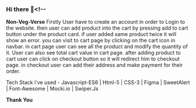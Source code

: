 ### Hi there 👋<!--

**Non-Veg-Verse**
Firstly User have to create an account in order to Login to the website.
then user can add product into the cart by pressing add to cart button under the product card.
if user added same product twice it will show an error.
you can visit to cart page by clicking on the cart icon in navbar.
in cart page user can see all the product and modify the quantity of it.
User can also see total cart value in cart page.
after adding product to cart user can click on checkout button so it will redirect him to checkout page.
in checkout user can add their address and make payment for their order.

Tech Stack i've used - Javascript-ES6 | Html-5 | CSS-3 | Figma | SweetAlert | Font-Awesome | Mocki.io | Swiper.Js
 
**Thank You**